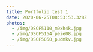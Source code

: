 ```yaml
---
title: Portfolio test 1
date: 2020-06-25T08:53:53.328Z
photos:
  - /img/DSCF5110_m9xh4k.jpg
  - /img/DSCF5154_peie08.jpg
  - /img/DSCF5050_pudmkv.jpg
---
```

